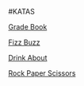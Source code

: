 #KATAS

[Grade Book](gradeBook/SpecRunner.html)

[Fizz Buzz](fizzBuzz/SpecRunner.html)

[Drink About](drinkAbout/SpecRunner.html)

[Rock Paper Scissors](rockPaperScissors/SpecRunner.html)

